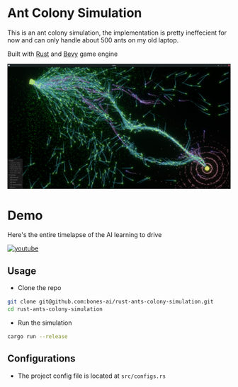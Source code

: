# Ant Colony Simulation
This is an ant colony simulation, the implementation is pretty ineffecient for now and can only handle about 500 ants on my old laptop.


Built with [Rust](https://www.rust-lang.org/) and [Bevy](https://bevyengine.org/) game engine

![screenshot](/screenshot.png)

# Demo
Here's the entire timelapse of the AI learning to drive

[![youtube](https://img.youtube.com/vi/98pUSZAM_7M/0.jpg)](https://youtu.be/98pUSZAM_7M)

## Usage
- Clone the repo
```bash
git clone git@github.com:bones-ai/rust-ants-colony-simulation.git
cd rust-ants-colony-simulation
```
- Run the simulation
```bash
cargo run --release
```

## Configurations
- The project config file is located at `src/configs.rs`
